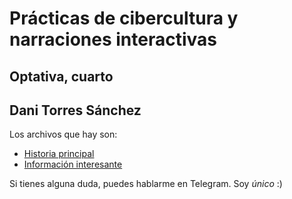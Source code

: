 # Prácticas de cibercultura y narraciones interactivas
## Optativa, cuarto
## Dani Torres Sánchez

Los archivos que hay son:

- [Historia principal](https://github.com/daniyesyes/practicas/blob/master/historia.md)
- [Información interesante](https://github.com/daniyesyes/practicas/blob/master/informacion_interesante.md)

Si tienes alguna duda, puedes hablarme en Telegram. Soy _único_ :)
